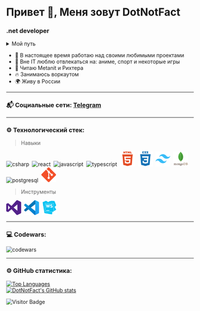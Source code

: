 <h1 align="left">Привет 👋, Меня зовут DotNotFact</h1>
<h3 align="left">.net developer</h3>

<details>
 
 <summary>Мой путь</summary>
 
 > * С самого начала моего пути я стремился к углублению знаний в IT и активно участвовал в различных проектах. В старших классах я начал увлекаться программированием, пробуя свои силы в разработке сайтов и приложений. Первые шаги в Frontend-разработке открыли для меня мир возможностей, тогда же я немного познакомился с C# и серверной разработкой.
 >
 > * Простота и многофункциональность C# меня покорили. Я обнаружил, что этот язык позволяет создавать не только простые и удобные приложения, но и сложные, высоконагруженные системы. Я стал углубляться в изучение архитектуры программного обеспечения, принципов оптимизации и повышения производительности.
 >
 > * Моё обучение не ограничивалось только классическими методами. Я участвовал в различных онлайн-курсах и вебинарах, а также посещал хакатоны.
 >
 > * В свободное время я участвовал в проектах с открытым исходным кодом и занимался фрилансом, что позволило мне накопить разнообразный опыт и научиться решать реальные задачи. Эти проекты помогли мне развить навыки работы в команде, улучшить умение решать проблемы и адаптироваться к новым вызовам.
 >
 > * С каждым новым проектом я старался внедрять передовые технологии и лучшие практики разработки. Моё стремление к совершенству и постоянному обучению позволили мне стать уверенным и опытным разработчиком.
 >
 > * Если вы ищете спокойного, рассудительного и увлеченного спортом разработчика для реализации ваших идей, я готов предложить свои знания и опыт. Давайте сотрудничать и воплощать ваши проекты в жизнь!

</details>

* 🎯 В настоящее время работаю над своими любимыми проектами
* 💜 Вне IT люблю отвлекаться на: аниме, спорт и некоторые игры
* 🔭 Читаю Metanit и Рихтера
* 🔥 Занимаюсь воркаутом 
* 🌍 Живу в России
 
---

### 📬 Социальные сети: [Telegram](https://t.me/dotnotfact)

---

### ⚙️ Технологический стек:

> Навыки
  
<div>
  <img src="https://raw.githubusercontent.com/danielcranney/readme-generator/main/public/icons/skills/csharp-colored.svg" width="40" height="40" alt="csharp" title="csharp" />&nbsp;
  <img src="https://raw.githubusercontent.com/danielcranney/readme-generator/main/public/icons/skills/react-colored.svg" width="40" height="40" alt="react" title="react" />&nbsp;
  <img src="https://raw.githubusercontent.com/danielcranney/readme-generator/main/public/icons/skills/javascript-colored.svg" width="40" height="40" alt="javascript" title="javascript" />&nbsp;
  <img src="https://raw.githubusercontent.com/danielcranney/readme-generator/main/public/icons/skills/typescript-colored.svg" width="40" height="40" alt="typescript" title="typescript" />&nbsp;
  <img src="https://github.com/devicons/devicon/blob/master/icons/html5/html5-plain-wordmark.svg" width="40" height="40" alt="html" title="html" />&nbsp;
  <img src="https://github.com/devicons/devicon/blob/master/icons/css3/css3-plain-wordmark.svg" width="40" height="40" alt="css" title="css" />&nbsp;
  <img src="https://github.com/devicons/devicon/blob/master/icons/tailwindcss/tailwindcss-original.svg" width="40" height="40" alt="tailwindcss" title="tailwindcss" />&nbsp;
  <img src="https://github.com/devicons/devicon/blob/master/icons/mongodb/mongodb-original-wordmark.svg" width="40" height="40" alt="mongodb" title="mongodb" />&nbsp;
  <img src="https://raw.githubusercontent.com/danielcranney/readme-generator/main/public/icons/skills/postgresql-colored.svg" width="40" height="40" alt="postgresql" title="postgresql" />&nbsp;
  <img src="https://github.com/devicons/devicon/blob/master/icons/git/git-original.svg" width="40" height="40" alt="git" title="git" />&nbsp;
</div>

> Инструменты

<div> 
  <img src="https://github.com/devicons/devicon/blob/master/icons/visualstudio/visualstudio-plain.svg" width="40" height="40" alt="visual studio" title="visual studio" />&nbsp;
  <img src="https://github.com/devicons/devicon/blob/master/icons/vscode/vscode-original.svg" width="40" height="40" alt="visual studio code" title="visual studio code" />&nbsp; 
  <img src="https://github.com/devicons/devicon/blob/master/icons/webstorm/webstorm-plain.svg" width="40" height="40" alt="web storm" title="web storm" />&nbsp;
</div>

--- 

### 💻 Codewars:

![codewars](https://www.codewars.com/users/DotNotFact/badges/large)

---

### ⚙️ GitHub статистика:  

<div>
  <a align="left" href="https://github.com/DotNotFact" align="left">
    <img src="https://github-readme-stats.vercel.app/api/top-langs/?username=DotNotFact&langs_count=10&title_color=0891b2&text_color=ffffff&icon_color=0891b2&bg_color=1c1917&hide_border=true&locale=en&custom_title=Top%20%Languages" alt="Top Languages" />
  </a>
</div>

<div>
  <a align="right" href="http://www.github.com/DotNotFact">
    <img src="https://github-readme-stats.vercel.app/api?username=DotNotFact&show_icons=true&hide=&count_private=true&title_color=0891b2&text_color=ffffff&icon_color=0891b2&bg_color=1c1917&hide_border=true&show_icons=true" alt="DotNotFact's GitHub stats" />
  </a>
</div>

![Visitor Badge](https://visitor-badge.laobi.icu/badge?page_id=DotNotFact)
